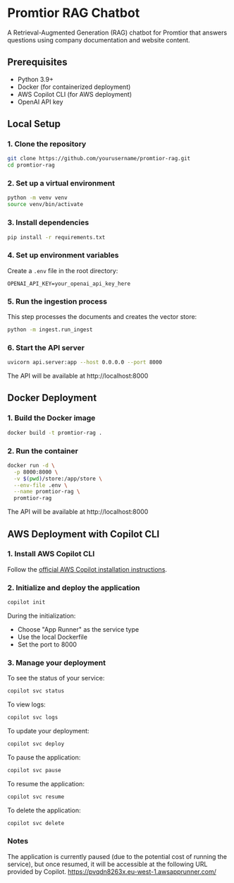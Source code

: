 # Promtior RAG Chatbot

A Retrieval-Augmented Generation (RAG) chatbot for Promtior that answers questions using company documentation and website content.

## Prerequisites

- Python 3.9+
- Docker (for containerized deployment)
- AWS Copilot CLI (for AWS deployment)
- OpenAI API key

## Local Setup

### 1. Clone the repository

```bash
git clone https://github.com/yourusername/promtior-rag.git
cd promtior-rag
```

### 2. Set up a virtual environment

```bash
python -m venv venv
source venv/bin/activate
```

### 3. Install dependencies

```bash
pip install -r requirements.txt
```

### 4. Set up environment variables

Create a `.env` file in the root directory:

```
OPENAI_API_KEY=your_openai_api_key_here
```

### 5. Run the ingestion process

This step processes the documents and creates the vector store:

```bash
python -m ingest.run_ingest
```

### 6. Start the API server

```bash
uvicorn api.server:app --host 0.0.0.0 --port 8000
```

The API will be available at http://localhost:8000

## Docker Deployment

### 1. Build the Docker image

```bash
docker build -t promtior-rag .
```

### 2. Run the container

```bash
docker run -d \
  -p 8000:8000 \
  -v $(pwd)/store:/app/store \
  --env-file .env \
  --name promtior-rag \
  promtior-rag
```

The API will be available at http://localhost:8000

## AWS Deployment with Copilot CLI

### 1. Install AWS Copilot CLI

Follow the [official AWS Copilot installation instructions](https://aws.github.io/copilot-cli/docs/getting-started/install/).

### 2. Initialize and deploy the application

```bash
copilot init
```

During the initialization:
- Choose "App Runner" as the service type
- Use the local Dockerfile
- Set the port to 8000

### 3. Manage your deployment

To see the status of your service:

```bash
copilot svc status
```

To view logs:

```bash
copilot svc logs
```

To update your deployment:

```bash
copilot svc deploy
```

To pause the application:

```bash
copilot svc pause
```

To resume the application:

```bash
copilot svc resume
```

To delete the application:

```bash
copilot svc delete
```

### Notes

The application is currently paused (due to the potential cost of running the service), but once resumed, it will be accessible at the following URL provided by Copilot.
https://pvqdn8263x.eu-west-1.awsapprunner.com/